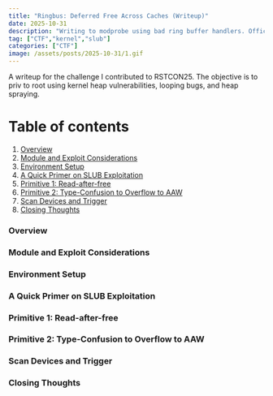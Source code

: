 ```yaml
---
title: "Ringbus: Deferred Free Across Caches (Writeup)"
date: 2025-10-31
description: "Writing to modprobe using bad ring buffer handlers. Official writeup for my RSTCON25 challenge."
tag: ["CTF","kernel","slub"]
categories: ["CTF"]
image: /assets/posts/2025-10-31/1.gif
---
```


A writeup for the challenge I contributed to RSTCON25. The objective is to priv to root using kernel heap vulnerabilities, looping bugs, and heap spraying.
<!--more-->

# Table of contents
1. [Overview](#overview)
2. [Module and Exploit Considerations](#module)
3. [Environment Setup](#environment)
4. [A Quick Primer on SLUB Exploitation](#slub)
5. [Primitive 1: Read-after-free](#raf)
6. [Primitive 2: Type-Confusion to Overflow to AAW](#aaw)
7. [Scan Devices and Trigger](#trigger)
8. [Closing Thoughts](#closing)

<a name="overview"></a>
### Overview

<a name="module"></a>
### Module and Exploit Considerations

<a name="environment"></a>
### Environment Setup

<a name="slub"></a>
### A Quick Primer on SLUB Exploitation

<a name="raf"></a>
### Primitive 1: Read-after-free

<a name="aaw"></a>
### Primitive 2: Type-Confusion to Overflow to AAW

<a name="trigger"></a>
### Scan Devices and Trigger

<a name="closing"></a>
### Closing Thoughts


